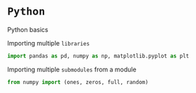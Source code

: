 # `Python`
Python basics 

Importing multiple `libraries`
```python
import pandas as pd, numpy as np, matplotlib.pyplot as plt
```

Importing multiple `submodules` from a module
```python
from numpy import (ones, zeros, full, random)
```

